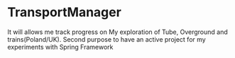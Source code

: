 # TransportManager
It will allows me track progress on My exploration of Tube, Overground and trains(Poland/UK). Second purpose to have an active project for my experiments with Spring Framework
